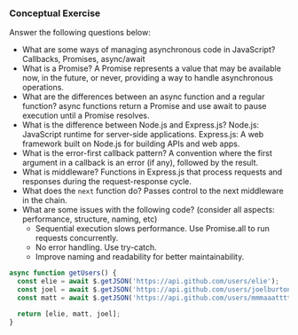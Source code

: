 ### Conceptual Exercise

Answer the following questions below:

- What are some ways of managing asynchronous code in JavaScript?
    Callbacks, Promises, async/await
- What is a Promise?
    A Promise represents a value that may be available now, in the future, or never, providing a way to handle asynchronous operations.
- What are the differences between an async function and a regular function?
    async functions return a Promise and use await to pause execution until a Promise resolves.
- What is the difference between Node.js and Express.js?
    Node.js: JavaScript runtime for server-side applications.
    Express.js: A web framework built on Node.js for building APIs and web apps.
- What is the error-first callback pattern?
    A convention where the first argument in a callback is an error (if any), followed by the result.
- What is middleware?
    Functions in Express.js that process requests and responses during the request-response cycle.
- What does the `next` function do?
    Passes control to the next middleware in the chain.
- What are some issues with the following code? (consider all aspects: performance, structure, naming, etc)
    - Sequential execution slows performance. Use Promise.all to run requests concurrently.
    - No error handling. Use try-catch.
    - Improve naming and readability for better maintainability.    
```js
async function getUsers() {
  const elie = await $.getJSON('https://api.github.com/users/elie');
  const joel = await $.getJSON('https://api.github.com/users/joelburton');
  const matt = await $.getJSON('https://api.github.com/users/mmmaaatttttt');

  return [elie, matt, joel];
}
```
